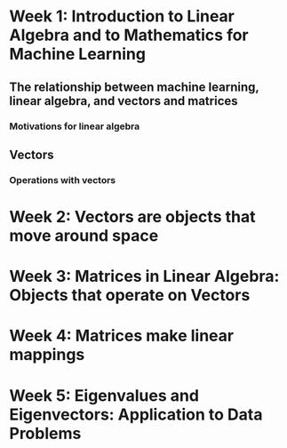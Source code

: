 <h1>Week 1: Introduction to Linear Algebra and to Mathematics for Machine Learning</h1>



<h2>The relationship between machine learning, linear algebra, and vectors and matrices</h2>

<h3>Motivations for linear algebra</h3>




<h2>Vectors</h2>

<h3>Operations with vectors</h3>



<h1>Week 2: Vectors are objects that move around space</h1>






<h1>Week 3: Matrices in Linear Algebra: Objects that operate on Vectors</h1>









<h1>Week 4: Matrices make linear mappings</h1>





<h1>Week 5: Eigenvalues and Eigenvectors: Application to Data Problems</h1>
